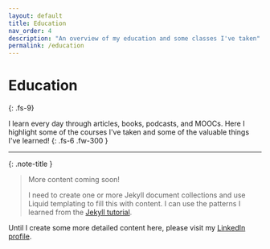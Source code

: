 ```yaml
---
layout: default
title: Education
nav_order: 4
description: "An overview of my education and some classes I've taken"
permalink: /education
---
```


# Education
{: .fs-9}

I learn every day through articles, books, podcasts, and MOOCs. Here I highlight some of the courses I've taken and some of the valuable things I've learned!
{: .fs-6 .fw-300 }

---

{: .note-title }
> More content coming soon!
>
> I need to create one or more Jekyll document collections and use Liquid templating to fill this with content. I can use the patterns I learned from the [Jekyll tutorial](https://jekyllrb.com/docs/collections/).

Until I create some more detailed content here, please visit my [LinkedIn profile](https://www.linkedin.com/).